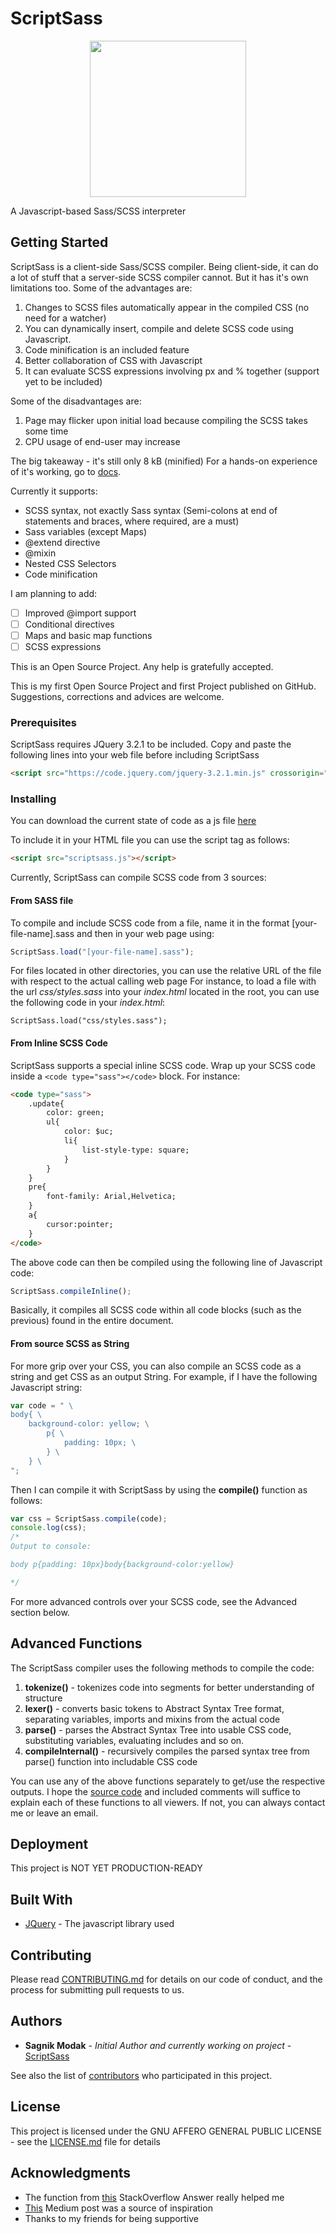 # ScriptSass
<p align="center">
<img src="http://mskies.web44.net/thumbs/scriptsass.png" width="250" />
</p>
A Javascript-based Sass/SCSS interpreter

## Getting Started

ScriptSass is a client-side Sass/SCSS compiler. Being client-side, it can do a lot of stuff that a server-side SCSS compiler cannot. But it has it's own limitations too.
Some of the advantages are:
1. Changes to SCSS files automatically appear in the compiled CSS (no need for a watcher)
2. You can dynamically insert, compile and delete SCSS code using Javascript.
3. Code minification is an included feature
4. Better collaboration of CSS with Javascript
5. It can evaluate SCSS expressions involving px and % together (support yet to be included)

Some of the disadvantages are:
1. Page may flicker upon initial load because compiling the SCSS takes some time
2. CPU usage of end-user may increase

The big takeaway - it's still only 8 kB (minified)
For a hands-on experience of it's working, go to [docs](http://mskies.web44.net/scriptsass/index.html).

Currently it supports:

- SCSS syntax, not exactly Sass syntax (Semi-colons at end of statements and braces, where required, are a must)
- Sass variables (except Maps)
- @extend directive
- @mixin
- Nested CSS Selectors
- Code minification

I am planning to add:

- [ ] Improved @import support
- [ ] Conditional directives
- [ ] Maps and basic map functions
- [ ] SCSS expressions

This is an Open Source Project. Any help is gratefully accepted.

This is my first Open Source Project and first Project published on GitHub. Suggestions, corrections and advices are welcome.

### Prerequisites

ScriptSass requires JQuery 3.2.1 to be included. Copy and paste the following lines into your web file before including ScriptSass

```HTML
<script src="https://code.jquery.com/jquery-3.2.1.min.js" crossorigin="anonymous"></script>
```

### Installing

You can download the current state of code as a js file [here](http://mskies.web44.net/scriptsass/scriptsass.current.js)

To include it in your HTML file you can use the script tag as follows:
```HTML
<script src="scriptsass.js"></script>
```

Currently, ScriptSass can compile SCSS code from 3 sources:

#### From SASS file

To compile and include SCSS code from a file, name it in the format [your-file-name].sass and then in your web page using:

```JavaScript
ScriptSass.load("[your-file-name].sass");
```

For files located in other directories, you can use the relative URL of the file with respect to the actual calling web page
For instance, to load a file with the url *css/styles.sass* into your *index.html* located in the root, you can use the following code in your *index.html*:

```
ScriptSass.load("css/styles.sass");
```

#### From Inline SCSS Code
ScriptSass supports a special inline SCSS code. Wrap up your SCSS code inside a ```<code type="sass"></code>``` block. For instance:

```HTML
<code type="sass">
	.update{
		color: green;
		ul{
			color: $uc;
			li{
				list-style-type: square;
			}
		}
	}
	pre{
		font-family: Arial,Helvetica;
	}
	a{
		cursor:pointer;
	}
</code>
```

The above code can then be compiled using the following line of Javascript code:

```JavaScript
ScriptSass.compileInline();
```

Basically, it compiles all SCSS code within all code blocks (such as the previous) found in the entire document.

#### From source SCSS as String

For more grip over your CSS, you can also compile an SCSS code as a string and get CSS as an output String.
For example, if I have the following Javascript string:
```JavaScript
var code = " \
body{ \
	background-color: yellow; \
		p{ \
			padding: 10px; \
		} \
	} \
";
```
Then I can compile it with ScriptSass by using the **compile()** function as follows:
```JavaScript
var css = ScriptSass.compile(code);
console.log(css);
/*
Output to console:

body p{padding: 10px}body{background-color:yellow}

*/
```

For more advanced controls over your SCSS code, see the Advanced section below.

## Advanced Functions

The ScriptSass compiler uses the following methods to compile the code:
1. **tokenize()** - tokenizes code into segments for better understanding of structure
2. **lexer()** - converts basic tokens to Abstract Syntax Tree format, separating variables, imports and mixins from the actual code
3. **parse()** - parses the Abstract Syntax Tree into usable CSS code, substituting variables, evaluating includes and so on.
4. **compileInternal()** - recursively compiles the parsed syntax tree from parse() function into includable CSS code

You can use any of the above functions separately to get/use the respective outputs.
I hope the [source code](http://mskies.web44.net/scriptsass/scriptsass.current.js) and included comments will suffice to explain each of these functions to all viewers.
If not, you can always contact me or leave an email.

## Deployment

This project is NOT YET PRODUCTION-READY

## Built With

* [JQuery](https://github.com/jquery/jquery) - The javascript library used

## Contributing

Please read [CONTRIBUTING.md](https://gist.github.com/) for details on our code of conduct, and the process for submitting pull requests to us.

## Authors

* **Sagnik Modak** - *Initial Author and currently working on project* - [ScriptSass](https://github.com/ScriptSass/)

See also the list of [contributors](https://github.com/ScriptSass/contributors) who participated in this project.

## License

This project is licensed under the GNU AFFERO GENERAL PUBLIC LICENSE - see the [LICENSE.md](LICENSE.md) file for details

## Acknowledgments

* The function from [this](https://stackoverflow.com/a/5582719/7533368) StackOverflow Answer really helped me
* [This](https://medium.com/@kosamari/how-to-be-a-compiler-make-a-compiler-with-javascript-4a8a13d473b4) Medium post was a source of inspiration
* Thanks to my friends for being supportive
